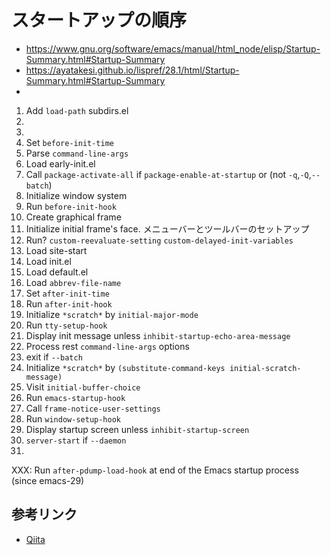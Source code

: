 # スタートアップの順序

- https://www.gnu.org/software/emacs/manual/html_node/elisp/Startup-Summary.html#Startup-Summary
- https://ayatakesi.github.io/lispref/28.1/html/Startup-Summary.html#Startup-Summary
- 

1. Add `load-path` subdirs.el
2.
3.
4. Set `before-init-time`
5. Parse `command-line-args`
6. Load early-init.el
7. Call `package-activate-all` if `package-enable-at-startup` or (not `-q`,`-Q`,`--batch`)
8. Initialize window system
9. Run `before-init-hook`
10. Create graphical frame
11. Initialize initial frame's face. メニューバーとツールバーのセットアップ
12. Run? `custom-reevaluate-setting` `custom-delayed-init-variables`
13. Load site-start
14. Load init.el
15. Load default.el
16. Load `abbrev-file-name`
17. Set `after-init-time`
18. Run `after-init-hook`
19. Initialize `*scratch*` by `initial-major-mode`
20. Run `tty-setup-hook`
21. Display init message unless `inhibit-startup-echo-area-message`
22. Process rest `command-line-args` options
23. exit if `--batch`
24. Initialize `*scratch*` by `(substitute-command-keys initial-scratch-message)`
25. Visit `initial-buffer-choice`
26. Run `emacs-startup-hook`
27. Call `frame-notice-user-settings`
28. Run `window-setup-hook`
29. Display startup screen unless `inhibit-startup-screen`
30. `server-start` if `--daemon`
31.

XXX: Run `after-pdump-load-hook` at end of the Emacs startup process (since emacs-29)


## 参考リンク

- [Qiita](https://qiita.com/tadsan/items/4f5743de21b7aa06ca35 "Emacsを起動する")
